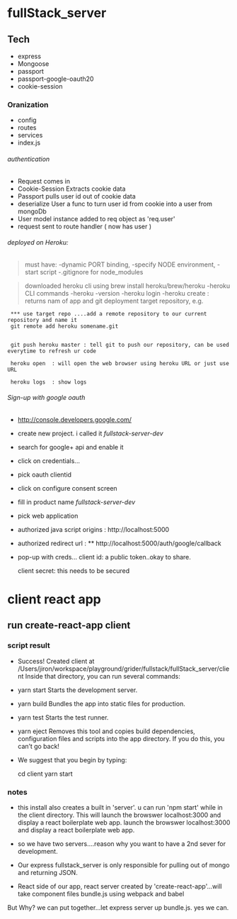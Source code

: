 # fullStack_server
     
## Tech
- express
- Mongoose
- passport
- passport-google-oauth20
- cookie-session
### Oranization
- config
- routes
- services 
- index.js
###### authentication
- Request comes in
- Cookie-Session Extracts cookie data
- Passport pulls user id out of cookie data
- deserialize User a func to turn user id from cookie into a user from mongoDb
- User model instance added to req object as 'req.user'
- request sent to route handler ( now has user )

###### deployed on Heroku:  
> must have:
 -dynamic PORT binding, 
 -specify NODE environment, 
 -start script
 -.gitignore for node_modules
 
>downloaded heroku cli using brew install heroku/brew/heroku
 -heroku CLI commands
 -heroku -version
 -heroku login
 -heroku create  : 
     returns nam of app and git deployment target repository, e.g.
     
     *** use target repo ....add a remote repository to our current repository and name it 
     git remote add heroku somename.git
     
     
     git push heroku master : tell git to push our repository, can be used everytime to refresh ur code
     
     heroku open  : will open the web browser using heroku URL or just use URL
     
     heroku logs  : show logs

###### Sign-up with google oauth

 - http://console.developers.google.com/
 - create new project.  i called it *fullstack-server-dev*
- search for google+ api and enable it
- click on credentials...
- pick oauth clientid
- click on configure consent screen 
- fill in product name *fullstack-server-dev*
- pick web application

- authorized java script origins : http://localhost:5000

- authorized redirect url : ** http://localhost:5000/auth/google/callback

- pop-up with creds...
  client id:  a public token..okay to share. 
    
  client secret:  this needs to be secured 

# client react app 
## run create-react-app client

### script result 
- Success! Created client at /Users/jiron/workspace/playground/grider/fullstack/fullStack_server/client
Inside that directory, you can run several commands:

 - yarn start
    Starts the development server.

 - yarn build
    Bundles the app into static files for production.

 - yarn test
    Starts the test runner.

 - yarn eject
    Removes this tool and copies build dependencies, configuration files
    and scripts into the app directory. If you do this, you can’t go back!

- We suggest that you begin by typing:

   cd client
  yarn start

### notes

- this install also creates a built in 'server'. u can run 'npm start' while in the client directory.  This will 
launch the browswer localhost:3000 and display a react boilerplate web app.
launch the browswer localhost:3000 and display a react boilerplate web app.

- so we have two servers....reason why you want to have a 2nd sever for development.
- Our express fullstack_server is only responsible for pulling out of mongo and returning JSON.
- React side of our app, react server created by 'create-react-app'...will take component files bundle.js 
using webpack and babel

But Why?  we can put together...let express server up bundle.js.  yes we can.